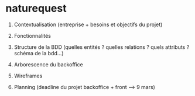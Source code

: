 # naturequest

1) Contextualisation (entreprise + besoins et objectifs du projet)

2) Fonctionnalités

3) Structure de la BDD (quelles entités ? quelles relations ? quels attributs ? schéma de la bdd...)

4) Arborescence du backoffice

5) Wireframes

6) Planning (deadline du projet backoffice + front --> 9 mars)
